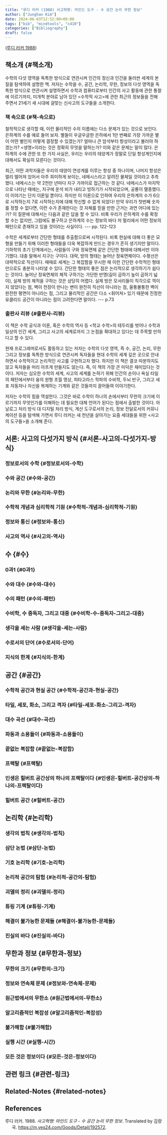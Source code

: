 ```yaml
---
title: "루디 러커 (1988) 사고혁명: 마인드 도구 - 수 공간 논리 무한 정보"
author: ["Junghan Kim"]
date: 2024-06-03T12:52:00+09:00
tags: ["bib", "mindtools", "c410"]
categories: ["Bibliography"]
draft: false
---
```


(<a href="#citeproc_bib_item_1">루디 러커 1988</a>)


## 책소개 {#책소개}

수학의 다섯 영역을 독특한 방식으로 연관시켜 인간의 정신과 인간을 둘러싼 세계의 본질을 탐색하여 설명한 책. 저자는 수학을 수, 공간, 논리학, 무한, 정보의 다섯 영역을 독특한 방식으로 연관시켜 설명하면서 수학과 컴퓨터로부터 인간의 사고 활동에 관한 통찰에 이르기까지, 미개척 분야로 남아 있던 &lt;수학적 사고&gt;에 관한 최근의 정보들을 전해 주면서 21세기 새 시대에 걸맞는 신사고의 도구들을 소개한다.


### 책 속으로 {#책-속으로}

철학적으로 생각할 때, 이런 물리적인 수의 이름에는 다소 문제가 있는 것으로 보인다. 은하계의 수를 예로 들어 보자. 별들이 우글우글한 은하에서 1만 번째로 가장 가까운 별이 어떤 별인지 어떻게 결정할 수 있겠는가? 얼마나 큰 암석부터 항성이라고 불러야 하겠는가? &lt;생명&gt;이라는 것은 정확히 무엇을 말하는가? 이와 같은 문제는 말이 많다. 은하계의 수에 관한 또 한 가지 사실은, 우리는 우리의 태양계가 정말로 단일 항성계인지에 대해서도 확실히 모른다는 것이다.

최근, 어떤 과학자들은 우리의 태양이 연성계를 이루는 항성 중 하나이며, 나머지 항성은 멀리 떨어져 있어서 아주 희미하게 보이는, 네메시스라고 알려진 물체일 것이라고 추측했다. 네메시스는 약 2천만 년마다 지구 가까이로 접근하는 것 같다. 네메시스가 마지막으로 나타난 때에는, 지구에 운석 비가 내리고 빙하기가 시작되었으며, 공룡이 멸종했다. 이 이야기는 단지 이론일 뿐이다. 하지만 이 이론으로 인하여 우리의 은하계의 수가 6으로 시작하는지 7로 시작하는지에 대해 학신할 수 없게 되었다! 만약 우리가 첫번째 숫자를 정할 수 없다면, 이런 수가 존재한다는 것 자체를 믿을 만한 근거는 과연 어디에 있는가? 이 질문에 대해서는 다음과 같은 답을 할 수 있다. 비록 우리가 은하계의 수를 확정할 수는 없지만, 그럼에도 불구하고 은하계의 수는 정보의 바다 저 멀리에서 어떤 정보의 패턴으로 존재하고 있을 것이라는 사실이다. --- pp. 122-123

수학은 세계로부터 간단한 형태를 추출함으로써 시작된다. 비록 현실에 대해 더 좋은 모형을 만들기 위해 이러한 형태들을 더욱 복잡하게 만드는 경우가 흔히 생기지만 말이다. 기하학의 초기 단계에서는, 사람들이 구와 정육면체 같은 간단한 형태에 대해서만 이야기했다. 대충 말해서 지구는 구이다. 대략, 방의 형태는 늘어난 정육면체이다. 수평선은 대략적으로 직선이다. 때때로 세계는 그 복잡함을 무시한 채 이런 간단한 수학적인 형태만으로도 충분히 나타낼 수 있다. 간단한 형태의 좋은 점은 논리적으로 생각하기가 쉽다는 것이다. 늘어난 정육면체의 체적 구하기는 가단한 반명(길이 곱하기 높이 곱하기 넓이), 실제 방의 체적을 구하는 것은 상당히 어렵다. 실제 방은 모서리들이 직각으로 꺽이지 않았다는 점, 벽이 천장이 만나는 변이 완전히 직선이 아니라는 점, 울퉁불퉁한 벽이 완전한 평면이 아니라는 점, 그리고 물리적인 공간은 다소 &lt;휘어져&gt; 있기 때문에 진정한 유클리드 공간이 아니라는 점이 고려한다면 말이다. --- p.73


### 출판사 리뷰 {#출판사-리뷰}

이 책은 수학 공식과 이론, 혹은 수학의 역사 등 &lt;학교 수학&gt;의 테두리를 벗어나 수학과 일상의 인간 세계, 그리고 사고의 세계로까지 그 논점을 확대하고 있다는 데 주목할 만하다고 할 수 있다.

현재 프로그래머로서도 활동하고 있는 저자는 수학의 다섯 영역, 즉 수, 공간, 논리, 무한 그리고 정보를 독특한 방식으로 연관시켜 독자들을 현대 수학의 세계 깊은 곳으로 안내하면서 수학적이고 논리적인 사고를 구현하고자 했다. 하지만 이 책은 결코 따분하지도 않고 독자들을 머리 아프게 만들지도 않는다. 즉, 이 책의 가장 큰 미덕은 재미있다는 것이다. 저자는 심오한 수학의 세계, 사고의 세계를 논하기 위해 인간의 손이나 욕실 타일의 패턴에서부터 융의 원형 초월 명상, 피타고라스 학파의 수비학, 두뇌 반구, 그리고 세포 자동자나 자신을 복제하는 기계와 같은 것들까지 끌어들여 이야기한다.

저자는 수학의 힘을 역설한다. 그것은 바로 수학이 하나의 손에서부터 무한의 크기에 이르기까지 무엇인가를 이해하는 데 필요한 대체 언어가 된다는 점에서 출발한 것이다. 아날로그 처리 방식 대 디지털 처리 방식, 계산 도구로서의 논리, 정보 전달로서의 커뮤니케이션 등을 탐색해 가면서 루디 러커는 새 천년을 살아가는 요즘 세대들을 위한 &lt;사고의 도구들&gt;을 소개해 준다.


## 서론: 사고의 다섯가지 방식 {#서론-사고의-다섯가지-방식}


### 정보로서의 수학 {#정보로서의-수학}


### 수와 공간 {#수와-공간}


### 논리와 무한 {#논리와-무한}


### 수학적 개념과 심리학적 기원 {#수학적-개념과-심리학적-기원}


### 정보와 통신 {#정보와-통신}


### 사고의 역사 {#사고의-역사}


## 수 {#수}


### 0과1 {#0과1}


### 수와 대수 {#수와-대수}


### 수의 패턴 {#수의-패턴}


### 수비학, 수 중독자, 그리고 대중 {#수비학-수-중독자-그리고-대중}


### 생각을 세는 사람 {#생각을-세는-사람}


### 수로서의 단어 {#수로서의-단어}


### 지식의 한계 {#지식의-한계}


## 공간 {#공간}


### 수학적 공간과 현실 공간 {#수학적-공간과-현실-공간}


### 타일, 세포, 화소, 그리고 격자 {#타일-세포-화소-그리고-격자}


### 대수 곡선 {#대수-곡선}


### 파동과 소용돌이 {#파동과-소용돌이}


### 끝없는 복잡함 {#끝없는-복잡함}


### 프랙탈 {#프랙탈}


### 인생은 힐버트 공간상의 하나의 프랙탈이다 {#인생은-힐버트-공간상의-하나의-프랙탈이다}


### 힐버트 공간 {#힐버트-공간}


## 논리학 {#논리학}


### 생각의 법칙 {#생각의-법칙}


### 삼단 논법 {#삼단-논법}


### 기호 논리학 {#기호-논리학}


### 논리적 공간의 탐험 {#논리적-공간의-탐험}


### 괴델의 정리 {#괴델의-정리}


### 튜링 기계 {#튜링-기계}


### 해결이 불가능한 문제들 {#해결이-불가능한-문제들}


### 진실의 바다 {#진실의-바다}


## 무한과 정보 {#무한과-정보}


### 무한의 크기 {#무한의-크기}


### 정보와 연속체 문제 {#정보와-연속체-문제}


### 원근법에서의 무한소 {#원근법에서의-무한소}


### 알고리즘적인 복잡성 {#알고리즘적인-복잡성}


### 불가해함 {#불가해함}


### 실행 시간 {#실행-시간}


### 모든 것은 정보이다 {#모든-것은-정보이다}


## 관련 링크 {#관련-링크}


## Related-Notes {#related-notes}

## References

<style>.csl-entry{text-indent: -1.5em; margin-left: 1.5em;}</style><div class="csl-bib-body">
  <div class="csl-entry"><a id="citeproc_bib_item_1"></a>루디 러커. 1988. <i>사고혁명: 마인드 도구 - 수 공간 논리 무한 정보</i>. Translated by 김량국. <a href="https://m.yes24.com/Goods/Detail/192572">https://m.yes24.com/Goods/Detail/192572</a>.</div>
</div>
